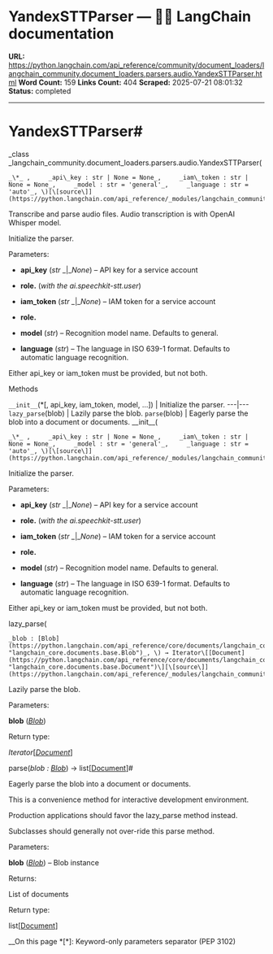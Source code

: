 # YandexSTTParser — 🦜🔗 LangChain  documentation

**URL:** https://python.langchain.com/api_reference/community/document_loaders/langchain_community.document_loaders.parsers.audio.YandexSTTParser.html
**Word Count:** 159
**Links Count:** 404
**Scraped:** 2025-07-21 08:01:32
**Status:** completed

---

# YandexSTTParser\#

_class _langchain\_community.document\_loaders.parsers.audio.YandexSTTParser\(

    _\*_ ,     _api\_key : str | None = None_,     _iam\_token : str | None = None_,     _model : str = 'general'_,     _language : str = 'auto'_, \)[\[source\]](https://python.langchain.com/api_reference/_modules/langchain_community/document_loaders/parsers/audio.html#YandexSTTParser)\#     

Transcribe and parse audio files. Audio transcription is with OpenAI Whisper model.

Initialize the parser.

Parameters:     

  * **api\_key** \(_str_ _|__None_\) – API key for a service account

  * **role.** \(_with the ai.speechkit-stt.user_\)

  * **iam\_token** \(_str_ _|__None_\) – IAM token for a service account

  * **role.**

  * **model** \(_str_\) – Recognition model name. Defaults to general.

  * **language** \(_str_\) – The language in ISO 639-1 format. Defaults to automatic language recognition.

Either api\_key or iam\_token must be provided, but not both.

Methods

`__init__`\(\*\[, api\_key, iam\_token, model, ...\]\) | Initialize the parser.   ---|---   `lazy_parse`\(blob\) | Lazily parse the blob.   `parse`\(blob\) | Eagerly parse the blob into a document or documents.      \_\_init\_\_\(

    _\*_ ,     _api\_key : str | None = None_,     _iam\_token : str | None = None_,     _model : str = 'general'_,     _language : str = 'auto'_, \)[\[source\]](https://python.langchain.com/api_reference/_modules/langchain_community/document_loaders/parsers/audio.html#YandexSTTParser.__init__)\#     

Initialize the parser.

Parameters:     

  * **api\_key** \(_str_ _|__None_\) – API key for a service account

  * **role.** \(_with the ai.speechkit-stt.user_\)

  * **iam\_token** \(_str_ _|__None_\) – IAM token for a service account

  * **role.**

  * **model** \(_str_\) – Recognition model name. Defaults to general.

  * **language** \(_str_\) – The language in ISO 639-1 format. Defaults to automatic language recognition.

Either api\_key or iam\_token must be provided, but not both.

lazy\_parse\(

    _blob : [Blob](https://python.langchain.com/api_reference/core/documents/langchain_core.documents.base.Blob.html#langchain_core.documents.base.Blob "langchain_core.documents.base.Blob")_, \) → Iterator\[[Document](https://python.langchain.com/api_reference/core/documents/langchain_core.documents.base.Document.html#langchain_core.documents.base.Document "langchain_core.documents.base.Document")\][\[source\]](https://python.langchain.com/api_reference/_modules/langchain_community/document_loaders/parsers/audio.html#YandexSTTParser.lazy_parse)\#     

Lazily parse the blob.

Parameters:     

**blob** \([_Blob_](https://python.langchain.com/api_reference/core/documents/langchain_core.documents.base.Blob.html#langchain_core.documents.base.Blob "langchain_core.documents.base.Blob")\)

Return type:     

_Iterator_\[[_Document_](https://python.langchain.com/api_reference/core/documents/langchain_core.documents.base.Document.html#langchain_core.documents.base.Document "langchain_core.documents.base.Document")\]

parse\(_blob : [Blob](https://python.langchain.com/api_reference/core/documents/langchain_core.documents.base.Blob.html#langchain_core.documents.base.Blob "langchain_core.documents.base.Blob")_\) → list\[[Document](https://python.langchain.com/api_reference/core/documents/langchain_core.documents.base.Document.html#langchain_core.documents.base.Document "langchain_core.documents.base.Document")\]\#     

Eagerly parse the blob into a document or documents.

This is a convenience method for interactive development environment.

Production applications should favor the lazy\_parse method instead.

Subclasses should generally not over-ride this parse method.

Parameters:     

**blob** \([_Blob_](https://python.langchain.com/api_reference/core/documents/langchain_core.documents.base.Blob.html#langchain_core.documents.base.Blob "langchain_core.documents.base.Blob")\) – Blob instance

Returns:     

List of documents

Return type:     

list\[[Document](https://python.langchain.com/api_reference/core/documents/langchain_core.documents.base.Document.html#langchain_core.documents.base.Document "langchain_core.documents.base.Document")\]

__On this page   *[\*]: Keyword-only parameters separator (PEP 3102)